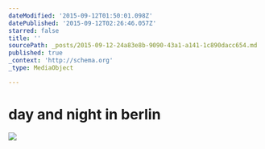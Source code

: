 ```yaml
---
dateModified: '2015-09-12T01:50:01.098Z'
datePublished: '2015-09-12T02:26:46.057Z'
starred: false
title: ''
sourcePath: _posts/2015-09-12-24a83e8b-9090-43a1-a141-1c890dacc654.md
published: true
_context: 'http://schema.org'
_type: MediaObject

---
```

# day and night in berlin
![](https://the-grid-user-content.s3-us-west-2.amazonaws.com/717ce251-bcea-4137-922f-b3ccc22a5e7c.jpg)